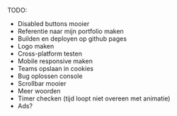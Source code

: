 TODO:

- Disabled buttons mooier
- Referentie naar mijn portfolio maken
- Builden en deployen op github pages
- Logo maken
- Cross-platform testen
- Mobile responsive maken
- Teams opslaan in cookies
- Bug oplossen console
- Scrollbar mooier
- Meer woorden
- Timer checken (tijd loopt niet overeen met animatie)
- Ads?